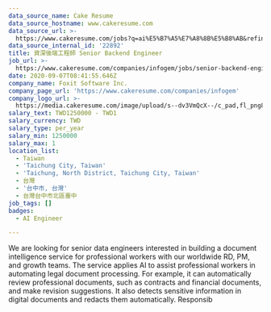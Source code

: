 ```yaml
---
data_source_name: Cake Resume
data_source_hostname: www.cakeresume.com
data_source_url: >-
  https://www.cakeresume.com/jobs?q=ai%E5%B7%A5%E7%A8%8B%E5%B8%AB&refinementList%5Blang_[…]y_type%5D=per_year&range%5Bsalary_range%5D%5Bmin%5D=1000000
data_source_internal_id: '22892'
title: 資深後端工程師 Senior Backend Engineer
job_url: >-
  https://www.cakeresume.com/companies/infogem/jobs/senior-backend-engineer-senior-backend-engineer
date: 2020-09-07T08:41:55.646Z
company_name: Foxit Software Inc.
company_page_url: 'https://www.cakeresume.com/companies/infogem'
company_logo_url: >-
  https://media.cakeresume.com/image/upload/s--dv3VmQcX--/c_pad,fl_png8,h_200,w_200/v1596297945/fecvlhv9wcuogl78ojnr.png
salary_text: TWD1250000 - TWD1
salary_currency: TWD
salary_type: per_year
salary_min: 1250000
salary_max: 1
location_list:
  - Taiwan
  - 'Taichung City, Taiwan'
  - 'Taichung, North District, Taichung City, Taiwan'
  - 台灣
  - '台中市, 台灣'
  - 台灣台中市北區臺中
job_tags: []
badges:
  - AI Engineer

---
```


We are looking for senior data engineers interested in building a document intelligence service for professional workers with our worldwide RD, PM, and growth teams. The service applies AI to assist professional workers in automating legal document processing. For example, it can automatically review professional documents, such as contracts and financial documents, and make revision suggestions. It also detects sensitive information in digital documents and redacts them automatically. Responsib